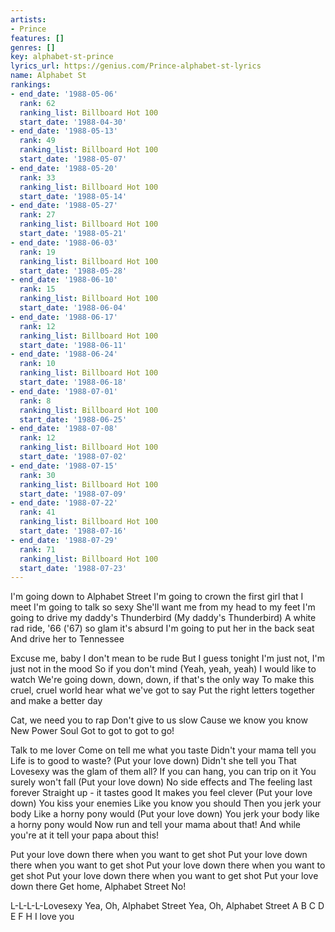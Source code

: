 ```yaml
---
artists:
- Prince
features: []
genres: []
key: alphabet-st-prince
lyrics_url: https://genius.com/Prince-alphabet-st-lyrics
name: Alphabet St
rankings:
- end_date: '1988-05-06'
  rank: 62
  ranking_list: Billboard Hot 100
  start_date: '1988-04-30'
- end_date: '1988-05-13'
  rank: 49
  ranking_list: Billboard Hot 100
  start_date: '1988-05-07'
- end_date: '1988-05-20'
  rank: 33
  ranking_list: Billboard Hot 100
  start_date: '1988-05-14'
- end_date: '1988-05-27'
  rank: 27
  ranking_list: Billboard Hot 100
  start_date: '1988-05-21'
- end_date: '1988-06-03'
  rank: 19
  ranking_list: Billboard Hot 100
  start_date: '1988-05-28'
- end_date: '1988-06-10'
  rank: 15
  ranking_list: Billboard Hot 100
  start_date: '1988-06-04'
- end_date: '1988-06-17'
  rank: 12
  ranking_list: Billboard Hot 100
  start_date: '1988-06-11'
- end_date: '1988-06-24'
  rank: 10
  ranking_list: Billboard Hot 100
  start_date: '1988-06-18'
- end_date: '1988-07-01'
  rank: 8
  ranking_list: Billboard Hot 100
  start_date: '1988-06-25'
- end_date: '1988-07-08'
  rank: 12
  ranking_list: Billboard Hot 100
  start_date: '1988-07-02'
- end_date: '1988-07-15'
  rank: 30
  ranking_list: Billboard Hot 100
  start_date: '1988-07-09'
- end_date: '1988-07-22'
  rank: 41
  ranking_list: Billboard Hot 100
  start_date: '1988-07-16'
- end_date: '1988-07-29'
  rank: 71
  ranking_list: Billboard Hot 100
  start_date: '1988-07-23'
---
```

I'm going down to Alphabet Street
I'm going to crown the first girl that I meet
I'm going to talk so sexy
She'll want me from my head to my feet
I'm going to drive my daddy's Thunderbird (My daddy's Thunderbird)
A white rad ride, '66 ('67) so glam it's absurd
I'm going to put her in the back seat
And drive her to Tennessee


Excuse me, baby
I don't mean to be rude
But I guess tonight I'm just not, I'm just not in the mood
So if you don't mind (Yeah, yeah, yeah)
I would like to watch
We're going down, down, down, if that's the only way
To make this cruel, cruel world hear what we've got to say
Put the right letters together and make a better day


Cat, we need you to rap
Don't give to us slow
Cause we know you know
New Power Soul
Got to got to got to go!


Talk to me lover
Come on tell me what you taste
Didn't your mama tell you
Life is to good to waste? (Put your love down)
Didn't she tell you
That Lovesexy was the glam of them all?
If you can hang, you can trip on it
You surely won't fall (Put your love down)
No side effects and
The feeling last forever
Straight up - it tastes good
It makes you feel clever (Put your love down)
You kiss your enemies
Like you know you should
Then you jerk your body
Like a horny pony would (Put your love down)
You jerk your body like a horny pony would
Now run and tell your mama about that!
And while you're at it tell your papa about this!


Put your love down there when you want to get shot
Put your love down there when you want to get shot
Put your love down there when you want to get shot
Put your love down there when you want to get shot
Put your love down there
Get home, Alphabet Street
No!


L-L-L-L-Lovesexy
Yea, Oh, Alphabet Street
Yea, Oh, Alphabet Street
A B C D E F H I love you
